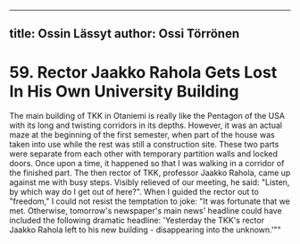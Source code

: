 
---
title: Ossin Lässyt
author: Ossi Törrönen
---

    
# 59. Rector Jaakko Rahola Gets Lost In His Own University Building

The main building of TKK in Otaniemi is really like the Pentagon of the USA with its long and twisting corridors in its depths. However, it was an actual maze at the beginning of the first semester, when part of the house was taken into use while the rest was still a construction site. These two parts were separate from each other with temporary partition walls and locked doors. Once upon a time, it happened so that I was walking in a corridor of the finished part. The then rector of TKK, professor Jaakko Rahola, came up against me with busy steps. Visibly relieved of our meeting, he said: "Listen, by which way do I get out of here?". When I guided the rector out to "freedom," I could not resist the temptation to joke: "It was fortunate that we met. Otherwise, tomorrow's newspaper's main news' headline could have included the following dramatic headline: 'Yesterday the TKK's rector Jaakko Rahola left to his new building - disappearing into the unknown.'""
